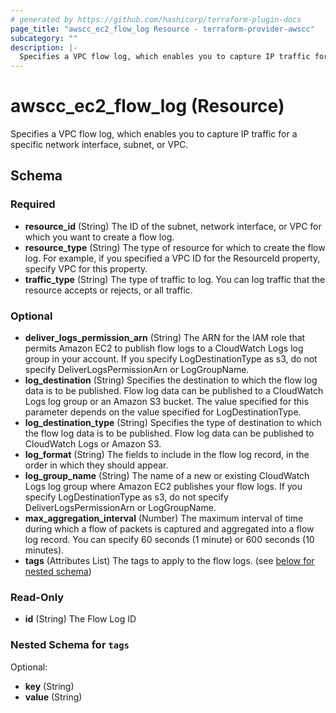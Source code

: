 ```yaml
---
# generated by https://github.com/hashicorp/terraform-plugin-docs
page_title: "awscc_ec2_flow_log Resource - terraform-provider-awscc"
subcategory: ""
description: |-
  Specifies a VPC flow log, which enables you to capture IP traffic for a specific network interface, subnet, or VPC.
---
```


# awscc_ec2_flow_log (Resource)

Specifies a VPC flow log, which enables you to capture IP traffic for a specific network interface, subnet, or VPC.



<!-- schema generated by tfplugindocs -->
## Schema

### Required

- **resource_id** (String) The ID of the subnet, network interface, or VPC for which you want to create a flow log.
- **resource_type** (String) The type of resource for which to create the flow log. For example, if you specified a VPC ID for the ResourceId property, specify VPC for this property.
- **traffic_type** (String) The type of traffic to log. You can log traffic that the resource accepts or rejects, or all traffic.

### Optional

- **deliver_logs_permission_arn** (String) The ARN for the IAM role that permits Amazon EC2 to publish flow logs to a CloudWatch Logs log group in your account. If you specify LogDestinationType as s3, do not specify DeliverLogsPermissionArn or LogGroupName.
- **log_destination** (String) Specifies the destination to which the flow log data is to be published. Flow log data can be published to a CloudWatch Logs log group or an Amazon S3 bucket. The value specified for this parameter depends on the value specified for LogDestinationType.
- **log_destination_type** (String) Specifies the type of destination to which the flow log data is to be published. Flow log data can be published to CloudWatch Logs or Amazon S3.
- **log_format** (String) The fields to include in the flow log record, in the order in which they should appear.
- **log_group_name** (String) The name of a new or existing CloudWatch Logs log group where Amazon EC2 publishes your flow logs. If you specify LogDestinationType as s3, do not specify DeliverLogsPermissionArn or LogGroupName.
- **max_aggregation_interval** (Number) The maximum interval of time during which a flow of packets is captured and aggregated into a flow log record. You can specify 60 seconds (1 minute) or 600 seconds (10 minutes).
- **tags** (Attributes List) The tags to apply to the flow logs. (see [below for nested schema](#nestedatt--tags))

### Read-Only

- **id** (String) The Flow Log ID

<a id="nestedatt--tags"></a>
### Nested Schema for `tags`

Optional:

- **key** (String)
- **value** (String)


